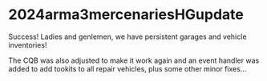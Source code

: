 # 2024arma3mercenariesHGupdate

Success!
Ladies and genlemen, we have persistent garages and vehicle inventories!

The CQB was also adjusted to make it work again and an event handler was added to add tookits to all repair vehicles, plus some other minor fixes...
